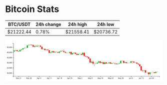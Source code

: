 # Bitcoin Stats

BTC/USDT|24h change|24h high|24h low|
|---|---|---|---|
|$21222.44|0.78%|$21558.41|$20736.72|

<img src="./chart.svg">

